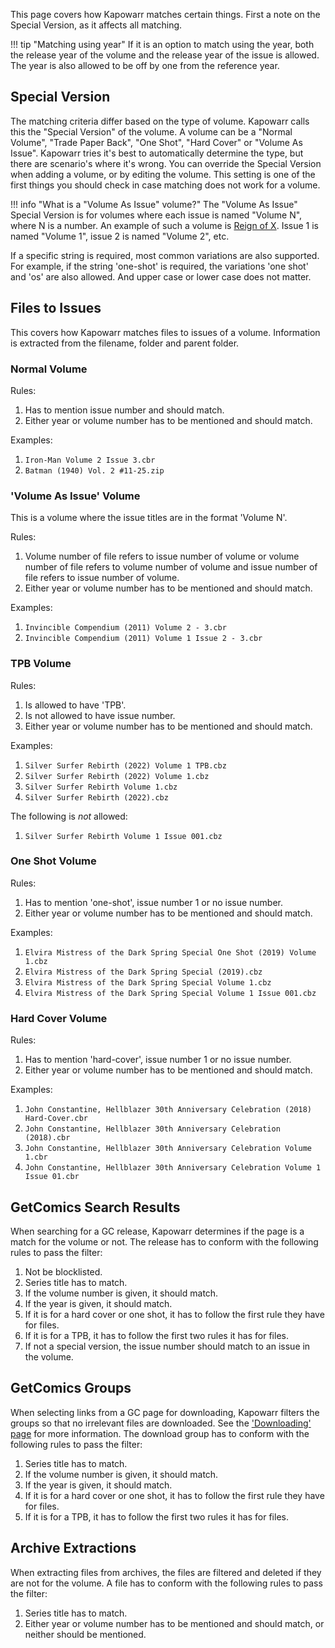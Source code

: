 This page covers how Kapowarr matches certain things. First a note on the Special Version, as it affects all matching.

!!! tip "Matching using year"
	If it is an option to match using the year, both the release year of the volume and the release year of the issue is allowed. The year is also allowed to be off by one from the reference year.

## Special Version

The matching criteria differ based on the type of volume. Kapowarr calls this the "Special Version" of the volume. A volume can be a "Normal Volume", "Trade Paper Back", "One Shot", "Hard Cover" or "Volume As Issue". Kapowarr tries it's best to automatically determine the type, but there are scenario's where it's wrong. You can override the Special Version when adding a volume, or by editing the volume. This setting is one of the first things you should check in case matching does not work for a volume.

!!! info "What is a "Volume As Issue" volume?"
	The "Volume As Issue" Special Version is for volumes where each issue is named "Volume N", where N is a number. An example of such a volume is [Reign of X](https://comicvine.gamespot.com/reign-of-x/4050-137265/). Issue 1 is named "Volume 1", issue 2 is named "Volume 2", etc.

If a specific string is required, most common variations are also supported. For example, if the string 'one-shot' is required, the variations 'one shot' and 'os' are also allowed. And upper case or lower case does not matter. 

## Files to Issues

This covers how Kapowarr matches files to issues of a volume. Information is extracted from the filename, folder and parent folder.

### Normal Volume

Rules:

1. Has to mention issue number and should match.
2. Either year or volume number has to be mentioned and should match.

Examples:

1. `Iron-Man Volume 2 Issue 3.cbr`
2. `Batman (1940) Vol. 2 #11-25.zip`

### 'Volume As Issue' Volume

This is a volume where the issue titles are in the format 'Volume N'.

Rules:

1. Volume number of file refers to issue number of volume or volume number of file refers to volume number of volume and issue number of file refers to issue number of volume.
2. Either year or volume number has to be mentioned and should match.

Examples:

1. `Invincible Compendium (2011) Volume 2 - 3.cbr`
2. `Invincible Compendium (2011) Volume 1 Issue 2 - 3.cbr`

### TPB Volume

Rules:

1. Is allowed to have 'TPB'.
2. Is not allowed to have issue number.
3. Either year or volume number has to be mentioned and should match.

Examples:

1. `Silver Surfer Rebirth (2022) Volume 1 TPB.cbz`
2. `Silver Surfer Rebirth (2022) Volume 1.cbz`
3. `Silver Surfer Rebirth Volume 1.cbz`
4. `Silver Surfer Rebirth (2022).cbz`

The following is _not_ allowed:

1. `Silver Surfer Rebirth Volume 1 Issue 001.cbz`

### One Shot Volume

Rules:

1. Has to mention 'one-shot', issue number 1 or no issue number.
2. Either year or volume number has to be mentioned and should match.

Examples:

1. `Elvira Mistress of the Dark Spring Special One Shot (2019) Volume 1.cbz`
2. `Elvira Mistress of the Dark Spring Special (2019).cbz`
3. `Elvira Mistress of the Dark Spring Special Volume 1.cbz`
4. `Elvira Mistress of the Dark Spring Special Volume 1 Issue 001.cbz`

### Hard Cover Volume

Rules:

1. Has to mention 'hard-cover', issue number 1 or no issue number.
2. Either year or volume number has to be mentioned and should match.

Examples:

1. `John Constantine, Hellblazer 30th Anniversary Celebration (2018) Hard-Cover.cbr`
2. `John Constantine, Hellblazer 30th Anniversary Celebration (2018).cbr`
3. `John Constantine, Hellblazer 30th Anniversary Celebration Volume 1.cbr`
4. `John Constantine, Hellblazer 30th Anniversary Celebration Volume 1 Issue 01.cbr`

## GetComics Search Results

When searching for a GC release, Kapowarr determines if the page is a match for the volume or not. The release has to conform with the following rules to pass the filter:

1. Not be blocklisted.
2. Series title has to match.
3. If the volume number is given, it should match.
4. If the year is given, it should match.
5. If it is for a hard cover or one shot, it has to follow the first rule they have for files.
6. If it is for a TPB, it has to follow the first two rules it has for files.
7. If not a special version, the issue number should match to an issue in the volume.

## GetComics Groups

When selecting links from a GC page for downloading, Kapowarr filters the groups so that no irrelevant files are downloaded. See the ['Downloading' page](./downloading.md) for more information. The download group has to conform with the following rules to pass the filter:

1. Series title has to match.
2. If the volume number is given, it should match.
3. If the year is given, it should match.
4. If it is for a hard cover or one shot, it has to follow the first rule they have for files.
5. If it is for a TPB, it has to follow the first two rules it has for files.

## Archive Extractions

When extracting files from archives, the files are filtered and deleted if they are not for the volume. A file has to conform with the following rules to pass the filter:

1. Series title has to match.
2. Either year or volume number has to be mentioned and should match, or neither should be mentioned.
